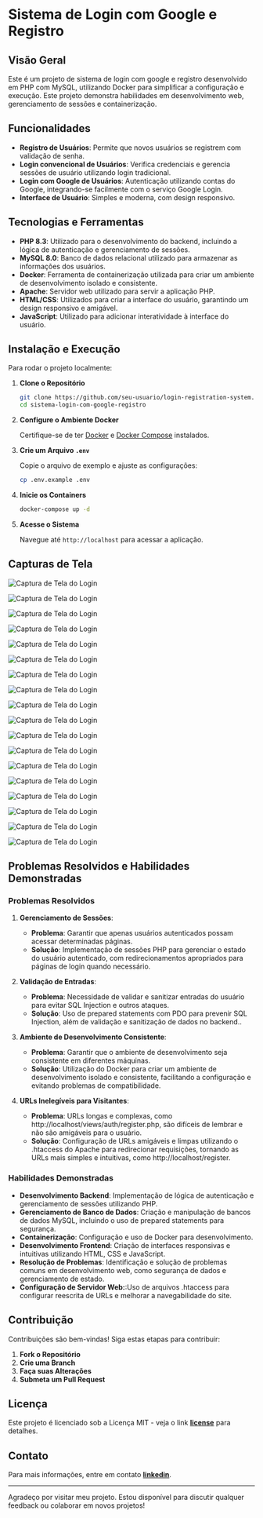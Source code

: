 # Sistema de Login com Google e Registro

## Visão Geral

Este é um projeto de sistema de login com google e registro desenvolvido em PHP com MySQL, utilizando Docker para simplificar a configuração e execução. Este projeto demonstra habilidades em desenvolvimento web, gerenciamento de sessões e containerização.

## Funcionalidades

- **Registro de Usuários**: Permite que novos usuários se registrem com validação de senha.
- **Login convencional de Usuários**: Verifica credenciais e gerencia sessões de usuário utilizando login tradicional.
- **Login com Google de Usuários**: Autenticação utilizando contas do Google, integrando-se facilmente com o serviço Google Login.
- **Interface de Usuário**: Simples e moderna, com design responsivo.

## Tecnologias e Ferramentas

- **PHP 8.3**: Utilizado para o desenvolvimento do backend, incluindo a lógica de autenticação e gerenciamento de sessões.
- **MySQL 8.0**: Banco de dados relacional utilizado para armazenar as informações dos usuários.
- **Docker**: Ferramenta de containerização utilizada para criar um ambiente de desenvolvimento isolado e consistente.
- **Apache**: Servidor web utilizado para servir a aplicação PHP.
- **HTML/CSS**: Utilizados para criar a interface do usuário, garantindo um design responsivo e amigável.
- **JavaScript**: Utilizado para adicionar interatividade à interface do usuário.

## Instalação e Execução

Para rodar o projeto localmente:

1. **Clone o Repositório**

    ```bash
    git clone https://github.com/seu-usuario/login-registration-system.git
    cd sistema-login-com-google-registro
    ```

2. **Configure o Ambiente Docker**

    Certifique-se de ter [Docker](https://docs.docker.com/get-docker/) e [Docker Compose](https://docs.docker.com/compose/install/) instalados.

3. **Crie um Arquivo `.env`**

    Copie o arquivo de exemplo e ajuste as configurações:

    ```bash
    cp .env.example .env
    ```

4. **Inicie os Containers**

    ```bash
    docker-compose up -d
    ```

5. **Acesse o Sistema**

    Navegue até `http://localhost` para acessar a aplicação.


## Capturas de Tela

![Captura de Tela do Login](https://github.com/user-attachments/assets/e9c78e33-1f08-438a-9355-4f8058bd86a3)

![Captura de Tela do Login](https://github.com/user-attachments/assets/eeb093db-b68d-4dad-90a7-d5a869517cdb)

![Captura de Tela do Login](https://github.com/user-attachments/assets/001d37dc-c9ea-4a5a-87bd-976bd5fb6b0c)

![Captura de Tela do Login](https://github.com/user-attachments/assets/ec668220-a7fc-464e-8f04-50d4f4667ed0)

![Captura de Tela do Login](https://github.com/user-attachments/assets/7a9791f1-41ad-4707-9570-c5a8096acf89)

![Captura de Tela do Login](https://github.com/user-attachments/assets/61c24d1d-1f94-40c3-8aca-df82fe0fefb3)

![Captura de Tela do Login](https://github.com/user-attachments/assets/b00a85dc-1351-44ef-acf8-aa70985789fd)

![Captura de Tela do Login](https://github.com/user-attachments/assets/a0618da6-8f5b-40eb-9ddc-cfacf50d03e3)

![Captura de Tela do Login](https://github.com/user-attachments/assets/78ab3e18-2765-4047-838a-3685350ab746)

![Captura de Tela do Login](https://github.com/user-attachments/assets/531e94fc-41e6-4f3f-9664-abb2ab12d10c)

![Captura de Tela do Login](https://github.com/user-attachments/assets/60b0d5be-093b-46f8-bc52-0a76b7e2c3b9)

![Captura de Tela do Login](https://github.com/user-attachments/assets/ddba6122-31a0-42bd-be66-df0125e7c57a)

![Captura de Tela do Login](https://github.com/user-attachments/assets/bd74488a-c367-483b-8d7f-7f67ea510851)

![Captura de Tela do Login](https://github.com/user-attachments/assets/ac48d618-68f6-4b58-90cc-5554e89049c4)

![Captura de Tela do Login](https://github.com/user-attachments/assets/d92699f3-fd6f-404d-90d8-20732166c9ae)

![Captura de Tela do Login](https://github.com/user-attachments/assets/36a13ba4-55b8-4a14-9340-ba59248d1bdd)

![Captura de Tela do Login](https://github.com/user-attachments/assets/c7f50596-133d-41be-b6ff-41e20db02ec6)

![Captura de Tela do Login](https://github.com/user-attachments/assets/2a0f052e-8e19-43de-b226-7b370ce8dae4)

## Problemas Resolvidos e Habilidades Demonstradas

### Problemas Resolvidos

1. **Gerenciamento de Sessões**:
    - **Problema**: Garantir que apenas usuários autenticados possam acessar determinadas páginas.
    - **Solução**: Implementação de sessões PHP para gerenciar o estado do usuário autenticado, com redirecionamentos apropriados para páginas de login quando necessário.

2. **Validação de Entradas**:
    - **Problema**: Necessidade de validar e sanitizar entradas do usuário para evitar SQL Injection e outros ataques.
    - **Solução**: Uso de prepared statements com PDO para prevenir SQL Injection, além de validação e sanitização de dados no backend..

3. **Ambiente de Desenvolvimento Consistente**:
    - **Problema**: Garantir que o ambiente de desenvolvimento seja consistente em diferentes máquinas.
    - **Solução**: Utilização do Docker para criar um ambiente de desenvolvimento isolado e consistente, facilitando a configuração e evitando problemas de compatibilidade.

4. **URLs Inelegíveis para Visitantes**:
    - **Problema**: URLs longas e complexas, como http://localhost/views/auth/register.php, são difíceis de lembrar e não são amigáveis para o usuário.
    - **Solução**: Configuração de URLs amigáveis e limpas utilizando o .htaccess do Apache para redirecionar requisições, tornando as URLs mais simples e intuitivas, como http://localhost/register.

### Habilidades Demonstradas

- **Desenvolvimento Backend**: Implementação de lógica de autenticação e gerenciamento de sessões utilizando PHP.
- **Gerenciamento de Banco de Dados**: Criação e manipulação de bancos de dados MySQL, incluindo o uso de prepared statements para segurança.
- **Containerização**: Configuração e uso de Docker para desenvolvimento.
- **Desenvolvimento Frontend**: Criação de interfaces responsivas e intuitivas utilizando HTML, CSS e JavaScript.
- **Resolução de Problemas**: Identificação e solução de problemas comuns em desenvolvimento web, como segurança de dados e gerenciamento de estado.
- **Configuração de Servidor Web:**:Uso de arquivos .htaccess para configurar reescrita de URLs e melhorar a navegabilidade do site.

## Contribuição

Contribuições são bem-vindas! Siga estas etapas para contribuir:

1. **Fork o Repositório**
2. **Crie uma Branch**
3. **Faça suas Alterações**
4. **Submeta um Pull Request**

## Licença

Este projeto é licenciado sob a Licença MIT - veja o link **[license](https://opensource.org/license/MIT)** para detalhes.

## Contato

Para mais informações, entre em contato **[linkedin](https://www.linkedin.com/in/brunoopetri)**.

---

Agradeço por visitar meu projeto. Estou disponível para discutir qualquer feedback ou colaborar em novos projetos!